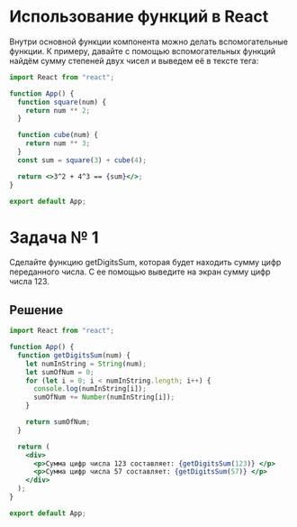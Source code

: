 # Использование функций в React

Внутри основной функции компонента можно делать вспомогательные функции. К примеру, давайте с помощью вспомогательных функций найдём сумму степеней двух чисел и выведем её в тексте тега:

```jsx
import React from "react";

function App() {
  function square(num) {
    return num ** 2;
  }

  function cube(num) {
    return num ** 3;
  }
  const sum = square(3) + cube(4);

  return <>3^2 + 4^3 == {sum}</>;
}

export default App;
```

# Задача № 1

Сделайте функцию getDigitsSum, которая будет находить сумму цифр переданного числа. С ее помощью выведите на экран сумму цифр числа 123.

## Решение

```jsx
import React from "react";

function App() {
  function getDigitsSum(num) {
    let numInString = String(num);
    let sumOfNum = 0;
    for (let i = 0; i < numInString.length; i++) {
      console.log(numInString[i]);
      sumOfNum += Number(numInString[i]);
    }

    return sumOfNum;
  }

  return (
    <div>
      <p>Сумма цифр числа 123 составляет: {getDigitsSum(123)} </p>
      <p>Сумма цифр числа 57 составляет: {getDigitsSum(57)} </p>
    </div>
  );
}

export default App;
```

